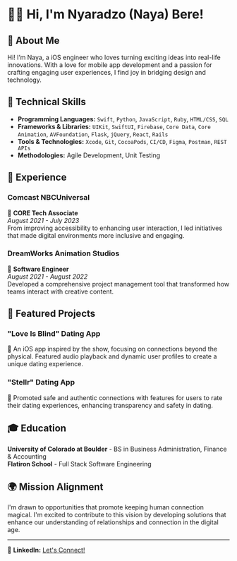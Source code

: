 
# 👋🏾 Hi, I'm Nyaradzo (Naya) Bere!

## 🌟 About Me
Hi! I’m Naya, a iOS engineer who loves turning exciting ideas into real-life innovations. With a love for mobile app development and a passion for crafting engaging user experiences, I find joy in bridging design and technology.

## 🔧 Technical Skills
- **Programming Languages:** `Swift`, `Python`, `JavaScript`, `Ruby`, `HTML/CSS`, `SQL`
- **Frameworks & Libraries:** `UIKit`, `SwiftUI`, `Firebase`, `Core Data`, `Core Animation`, `AVFoundation`, `Flask`, `jQuery`, `React`, `Rails`
- **Tools & Technologies:** `Xcode`, `Git`, `CocoaPods`, `CI/CD`, `Figma`, `Postman`, `REST APIs`
- **Methodologies:** Agile Development, Unit Testing

## 💼 Experience

### Comcast NBCUniversal
🚀 **CORE Tech Associate**  
_August 2021 - July 2023_  
From improving accessibility to enhancing user interaction, I led initiatives that made digital environments more inclusive and engaging.

### DreamWorks Animation Studios
🎨 **Software Engineer**  
_August 2021 - August 2022_  
Developed a comprehensive project management tool that transformed how teams interact with creative content.

## 🚀 Featured Projects

### "Love Is Blind" Dating App
💖 An iOS app inspired by the show, focusing on connections beyond the physical. Featured audio playback and dynamic user profiles to create a unique dating experience.

### "Stellr" Dating App
🌟 Promoted safe and authentic connections with features for users to rate their dating experiences, enhancing transparency and safety in dating.

## 🎓 Education
**University of Colorado at Boulder** - BS in Business Administration, Finance & Accounting  
**Flatiron School** - Full Stack Software Engineering

## 🌍 Mission Alignment
I'm drawn to opportunities that promote keeping human connection magical. I'm excited to contribute to this vision by developing solutions that enhance our understanding of relationships and connection in the digital age.

---

🔗 **LinkedIn:** [Let's Connect!](http://linkedin.com/in/theblackfemaleengineer)  

